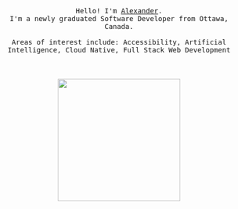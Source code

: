 <p align="center">
  <br>
  <br>
  <br>
  <samp>Hello! I'm <a href="https://alexbhasin.ca">Alexander</a>.<br> I'm a newly graduated Software Developer from Ottawa, Canada.<br><br>Areas of interest include: Accessibility, Artificial Intelligence, Cloud Native, Full Stack Web Development</samp>
  <br>
  <br>
  <br>
  <br>
  <img src="https://i.pinimg.com/originals/6a/9e/52/6a9e52fabde1b32ebdb1bb497739d8b6.gif" width="250" />
</p>

